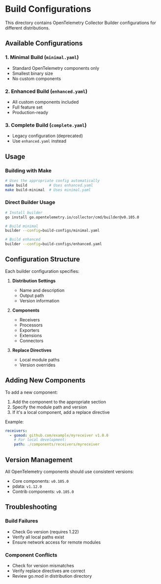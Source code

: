 # Build Configurations

This directory contains OpenTelemetry Collector Builder configurations for different distributions.

## Available Configurations

### 1. Minimal Build (`minimal.yaml`)
- Standard OpenTelemetry components only
- Smallest binary size
- No custom components

### 2. Enhanced Build (`enhanced.yaml`)
- All custom components included
- Full feature set
- Production-ready

### 3. Complete Build (`complete.yaml`)
- Legacy configuration (deprecated)
- Use `enhanced.yaml` instead

## Usage

### Building with Make

```bash
# Uses the appropriate config automatically
make build          # Uses enhanced.yaml
make build-minimal  # Uses minimal.yaml
```

### Direct Builder Usage

```bash
# Install builder
go install go.opentelemetry.io/collector/cmd/builder@v0.105.0

# Build minimal
builder --config=build-configs/minimal.yaml

# Build enhanced
builder --config=build-configs/enhanced.yaml
```

## Configuration Structure

Each builder configuration specifies:

1. **Distribution Settings**
   - Name and description
   - Output path
   - Version information

2. **Components**
   - Receivers
   - Processors
   - Exporters
   - Extensions
   - Connectors

3. **Replace Directives**
   - Local module paths
   - Version overrides

## Adding New Components

To add a new component:

1. Add the component to the appropriate section
2. Specify the module path and version
3. If it's a local component, add a replace directive

Example:
```yaml
receivers:
  - gomod: github.com/example/myreceiver v1.0.0
    # For local development:
    path: ./components/receivers/myreceiver
```

## Version Management

All OpenTelemetry components should use consistent versions:
- Core components: `v0.105.0`
- pdata: `v1.12.0`
- Contrib components: `v0.105.0`

## Troubleshooting

### Build Failures
- Check Go version (requires 1.22)
- Verify all local paths exist
- Ensure network access for remote modules

### Component Conflicts
- Check for version mismatches
- Verify replace directives are correct
- Review go.mod in distribution directory